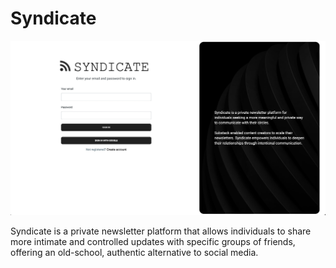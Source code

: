 # Syndicate

![Alt text](/public/img/readme/1.jpg "1")

Syndicate is a private newsletter platform that allows individuals to share more intimate and controlled updates with specific groups of friends, offering an old-school, authentic alternative to social media.